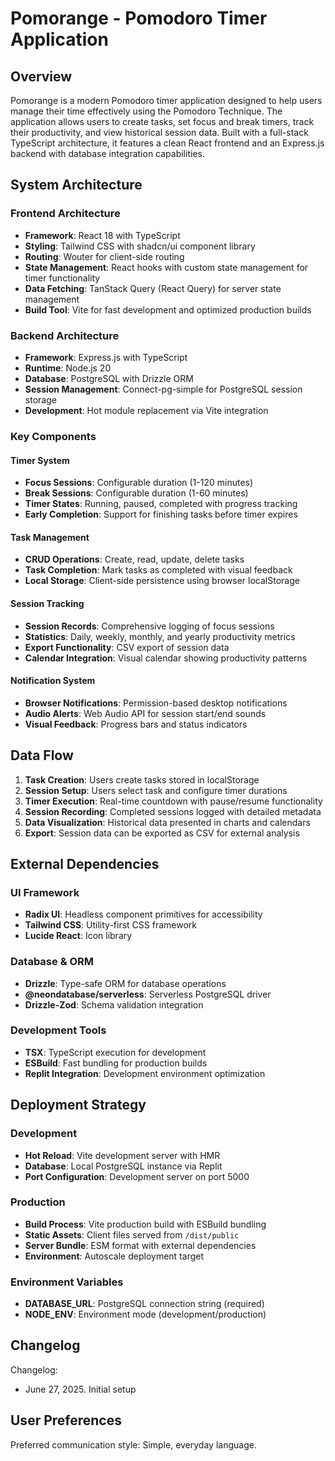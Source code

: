 # Pomorange - Pomodoro Timer Application

## Overview

Pomorange is a modern Pomodoro timer application designed to help users manage their time effectively using the Pomodoro Technique. The application allows users to create tasks, set focus and break timers, track their productivity, and view historical session data. Built with a full-stack TypeScript architecture, it features a clean React frontend and an Express.js backend with database integration capabilities.

## System Architecture

### Frontend Architecture
- **Framework**: React 18 with TypeScript
- **Styling**: Tailwind CSS with shadcn/ui component library
- **Routing**: Wouter for client-side routing
- **State Management**: React hooks with custom state management for timer functionality
- **Data Fetching**: TanStack Query (React Query) for server state management
- **Build Tool**: Vite for fast development and optimized production builds

### Backend Architecture
- **Framework**: Express.js with TypeScript
- **Runtime**: Node.js 20
- **Database**: PostgreSQL with Drizzle ORM
- **Session Management**: Connect-pg-simple for PostgreSQL session storage
- **Development**: Hot module replacement via Vite integration

### Key Components

#### Timer System
- **Focus Sessions**: Configurable duration (1-120 minutes)
- **Break Sessions**: Configurable duration (1-60 minutes)
- **Timer States**: Running, paused, completed with progress tracking
- **Early Completion**: Support for finishing tasks before timer expires

#### Task Management
- **CRUD Operations**: Create, read, update, delete tasks
- **Task Completion**: Mark tasks as completed with visual feedback
- **Local Storage**: Client-side persistence using browser localStorage

#### Session Tracking
- **Session Records**: Comprehensive logging of focus sessions
- **Statistics**: Daily, weekly, monthly, and yearly productivity metrics
- **Export Functionality**: CSV export of session data
- **Calendar Integration**: Visual calendar showing productivity patterns

#### Notification System
- **Browser Notifications**: Permission-based desktop notifications
- **Audio Alerts**: Web Audio API for session start/end sounds
- **Visual Feedback**: Progress bars and status indicators

## Data Flow

1. **Task Creation**: Users create tasks stored in localStorage
2. **Session Setup**: Users select task and configure timer durations
3. **Timer Execution**: Real-time countdown with pause/resume functionality
4. **Session Recording**: Completed sessions logged with detailed metadata
5. **Data Visualization**: Historical data presented in charts and calendars
6. **Export**: Session data can be exported as CSV for external analysis

## External Dependencies

### UI Framework
- **Radix UI**: Headless component primitives for accessibility
- **Tailwind CSS**: Utility-first CSS framework
- **Lucide React**: Icon library

### Database & ORM
- **Drizzle**: Type-safe ORM for database operations
- **@neondatabase/serverless**: Serverless PostgreSQL driver
- **Drizzle-Zod**: Schema validation integration

### Development Tools
- **TSX**: TypeScript execution for development
- **ESBuild**: Fast bundling for production builds
- **Replit Integration**: Development environment optimization

## Deployment Strategy

### Development
- **Hot Reload**: Vite development server with HMR
- **Database**: Local PostgreSQL instance via Replit
- **Port Configuration**: Development server on port 5000

### Production
- **Build Process**: Vite production build with ESBuild bundling
- **Static Assets**: Client files served from `/dist/public`
- **Server Bundle**: ESM format with external dependencies
- **Environment**: Autoscale deployment target

### Environment Variables
- **DATABASE_URL**: PostgreSQL connection string (required)
- **NODE_ENV**: Environment mode (development/production)

## Changelog

Changelog:
- June 27, 2025. Initial setup

## User Preferences

Preferred communication style: Simple, everyday language.